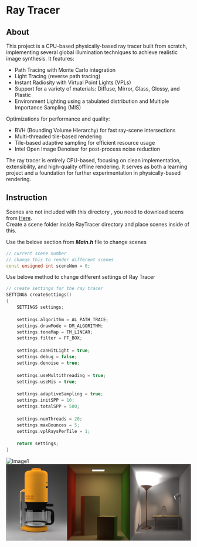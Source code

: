 # Ray Tracer

## About

This project is a CPU-based physically-based ray tracer built from scratch, implementing several global illumination techniques to achieve realistic image synthesis. It features:

- Path Tracing with Monte Carlo integration
- Light Tracing (reverse path tracing)
- Instant Radiosity with Virtual Point Lights (VPLs)
- Support for a variety of materials: Diffuse, Mirror, Glass, Glossy, and Plastic
- Environment Lighting using a tabulated distribution and Multiple Importance Sampling (MIS)

Optimizations for performance and quality:
- BVH (Bounding Volume Hierarchy) for fast ray-scene intersections
- Multi-threaded tile-based rendering
- Tile-based adaptive sampling for efficient resource usage
- Intel Open Image Denoiser for post-process noise reduction

The ray tracer is entirely CPU-based, focusing on clean implementation, extensibility, and high-quality offline rendering. 
It serves as both a learning project and a foundation for further experimentation in physically-based rendering.

## Instruction
Scenes are not included with this directory , you need to download scens from [Here](URL).<br>
Create a scene folder inside RayTracer directory and place scenes inside of this.

Use the belove section from ***Main.h*** file to change scenes

```cpp
// current scene number
// change this to render different scenes
const unsigned int sceneNum = 0;
```

Use belove method to change different settings of Ray Tracer

```cpp
// create settings for the ray tracer
SETTINGS createSettings()
{
	SETTINGS settings;

	settings.algorithm = AL_PATH_TRACE;
	settings.drawMode = DM_ALGORITHM;
	settings.toneMap = TM_LINEAR;
	settings.filter = FT_BOX;

	settings.canHitLight = true;
	settings.debug = false;
	settings.denoise = true;

	settings.useMultithreading = true;
	settings.useMis = true;

	settings.adaptiveSampling = true;
	settings.initSPP = 10;
	settings.totalSPP = 500;

	settings.numThreads = 20;
	settings.maxBounces = 5;
	settings.vplRaysPerTile = 1;

	return settings;
}
```

![Image1](Readme/Image1.png)
![Image2](Readme/Image2.png)
